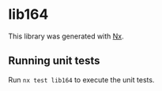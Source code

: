 # lib164

This library was generated with [Nx](https://nx.dev).

## Running unit tests

Run `nx test lib164` to execute the unit tests.
